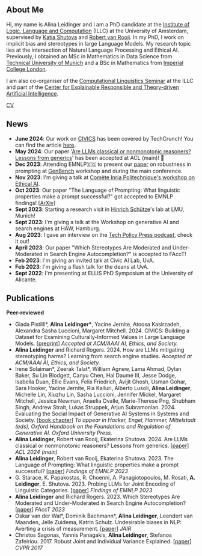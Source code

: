 ## About Me

Hi, my name is Alina Leidinger and I am a PhD candidate at the <a href="https://www.illc.uva.nl/">Institute of Logic, Language and Computation</a> (ILLC) at the University of Amsterdam, supervised by <a href="https://www.shutova.org/">Katia Shutova</a> and <a href="https://www.illc.uva.nl/People/person/1405/Prof-dr-Robert-van-Rooij">Robert van Rooij</a>. In my PhD, I work on implicit bias and stereotypes in large Language Models. My research topic lies at the intersection of Natural Language Processing and Ethical AI. Previously, I obtained an MSc in Mathematics in Data Science from <a href="https://www.tum.de/en/">Technical University of Munich</a> and a BSc in Mathematics from <a href="https://www.imperial.ac.uk/">Imperial College London</a>. 

I am also co-organiser of the <a href="https://projects.illc.uva.nl/LaCo/CLS/">Computational Linguistics Seminar</a> at the ILLC and part of the <a href="https://staging3.certain-ai.nl/">Center for Explainable
Responsible and Theory-driven Artificial Intelligence</a>. 

[CV](assets/CV_AlinaLeidinger.pdf)

## News
- **June 2024**: Our work on <a href="https://arxiv.org/abs/2405.13974">CIVICS</a> has been covered by TechCrunch! You can find the article <a href="https://techcrunch.com/2024/06/06/study-finds-ai-models-hold-opposing-views-on-controversial-topics/?guccounter=1">here</a>.
- **May 2024**: Our paper '<a href="https://arxiv.org/abs/2406.06590">Are LLMs classical or nonmonotonic reasoners? Lessons from generics</a>' has been accepted at ACL (main)! 🎉
- **Dec 2023**: Attending EMNLP🇸🇬 to present our <a href="https://arxiv.org/abs/2311.01967">paper</a> on robustness in prompting at <a href="https://genbench.org/workshop/">GenBench</a> workshop and during the main conference.
- **Nov 2023**: I'm giving a talk at <a href="https://www.lix.polytechnique.fr/ethicalai/">Comète Inria Politechnique's workshop on Ethical AI</a>. 
- **Oct 2023**: Our paper "The Language of Prompting: What linguistic properties make a prompt successful?" got accepted to EMNLP findings! [<a href="https://arxiv.org/abs/2311.01967">ArXiv</a>]
- **Sept 2023**: Starting a research visit in <a href="https://schuetze.cis.lmu.de/">Hinrich Schütze</a>'s lab at LMU, Munich!
- **Sept 2023**: I'm giving a talk at the Workshop on generative AI and search engines at HAW, Hamburg.
- **Aug 2023**: I gave an interview on the <a href="https://twitter.com/techpolicypress/status/1695817590055002568">Tech Policy Press podcast</a>, check it out!
- **April 2023**: Our paper "Which Stereotypes Are Moderated and Under-Moderated in Search Engine Autocompletion?" is accepted to FAccT!
- **Feb 2023**: I'm giving an invited talk at Civic AI Lab, UvA.
- **Feb 2023**: I'm giving a flash talk for the deans at UvA.
- **Sept 2022**: I'm presenting at ELLIS PhD Symposium at the University of Alicante.

## Publications
**Peer-reviewed**
- Giada Pistilli\*, **Alina Leidinger\***, Yacine Jernite, Atoosa Kasirzadeh, Alexandra Sasha Luccioni, Margaret Mitchell. 2024. CIVICS: Building a Dataset for Examining Culturally-Informed Values in Large Language Models. [<a href="https://arxiv.org/abs/2405.13974">preprint</a>] *Accepted at ACM/AAAI AI, Ethics, and Society.*
- **Alina Leidinger** and Richard Rogers. 2024. How are LLMs mitigating stereotyping harms? Learning from search engine studies. *Accepted at ACM/AAAI AI, Ethics, and Society.*
- Irene Solaiman\*, Zeerak Talat\*, William Agnew, Lama Ahmad, Dylan Baker, Su Lin Blodgett, Canyu Chen, Hal Daumé III, Jesse Dodge, Isabella Duan, Ellie Evans, Felix Friedrich, Avijit Ghosh, Usman Gohar, Sara Hooker, Yacine Jernite, Ria Kalluri, Alberto Lusoli, **Alina Leidinger**, Michelle Lin, Xiuzhu Lin, Sasha Luccioni, Jennifer Mickel, Margaret Mitchell, Jessica Newman, Anaelia Ovalle, Marie-Therese Png, Shubham Singh, Andrew Strait, Lukas Struppek, Arjun Subramonian. 2024. Evaluating the Social Impact of Generative AI Systems in Systems and Society. [<a href="https://arxiv.org/abs/2306.05949">book chapter</a>] *To appear in Hacker, Engel, Hammer, Mittelstadt (eds), Oxford Handbook on the Foundations and Regulation of Generative AI. Oxford University Press.*
- **Alina Leidinger**, Robert van Rooij, Ekaterina Shutova. 2024. Are LLMs classical or nonmonotonic reasoners? Lessons from generics. [<a href="https://arxiv.org/abs/2406.06590">paper</a>] *ACL 2024 (main)*
- **Alina Leidinger**, Robert van Rooij, Ekaterina Shutova. 2023. The Language of Prompting: What linguistic properties make a prompt successful? [<a href="https://aclanthology.org/2023.findings-emnlp.618/">paper</a>] *Findings of EMNLP 2023*
- G. Starace, K. Papakostas, R. Choenni, A. Panagiotopoulos, M. Rosati, **A. Leidinger**, E. Shutova. 2023. Probing LLMs for Joint Encoding of Linguistic Categories. [<a href="https://aclanthology.org/2023.findings-emnlp.476/">paper</a>] *Findings of EMNLP 2023* 
- **Alina Leidinger** and Richard Rogers. 2023. Which Stereotypes Are Moderated and Under-Moderated in Search Engine Autocompletion? [<a href="https://doi.org/10.1145/3593013.3594062">paper</a>] *FAccT 2023*
- Oskar van der Wal\*, Dominik Bachmann\*, **Alina Leidinger**, Leendert van Maanden, Jelle Zuidema, Katrin Schulz. Undesirable biases in NLP: Averting a crisis of measurement. [<a href="https://arxiv.org/pdf/2211.13709v2.pdf">paper</a>] *JAIR*
- Christos Sagonas, Yannis Panagakis, **Alina Leidinger**, Stefanos Zafeiriou. 2017. Robust Joint and Individual Variance Explained. [<a href="https://openaccess.thecvf.com/content_cvpr_2017/papers/Sagonas_Robust_Joint_and_CVPR_2017_paper.pdf">paper</a>] *CVPR 2017*
